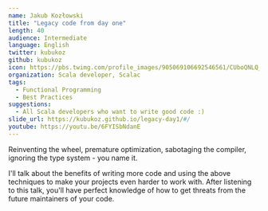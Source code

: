 ```yaml
---
name: Jakub Kozłowski
title: "Legacy code from day one"
length: 40
audience: Intermediate
language: English
twitter: kubukoz
github: kubukoz
icon: https://pbs.twimg.com/profile_images/905069106692546561/CUboQNLQ_400x400.jpg
organization: Scala developer, Scalac
tags:
  - Functional Programming
  - Best Practices
suggestions:
  - All Scala developers who want to write good code :)
slide_url: https://kubukoz.github.io/legacy-day1/#/
youtube: https://youtu.be/6FYISbNdanE
---
```

Reinventing the wheel, premature optimization, sabotaging the compiler, ignoring the type system - you name it.

I'll talk about the benefits of writing more code and using the above techniques to make your projects even harder to work with. After listening to this talk, you'll have perfect knowledge of how to get threats from the future maintainers of your code.
